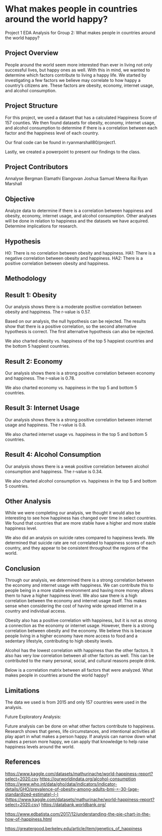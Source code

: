 # What makes people in countries around the world happy?
Project 1 EDA Analysis for Group 2:
What makes people in countries around the world happy?


## Project Overview

People around the world seem more interested than ever in living not only successful lives, but happy ones as well. With this in mind, we wanted to determine which factors contribute to living a happy life. We started by investigating a few factors we believe may correlate to how happy a country’s citizens are. These factors are obesity, economy, internet usage, and alcohol consumption. 

## Project Structure

For this project, we used a dataset that has a calculated Happiness Score of 157 counties. We then found datasets for obesity, economy, internet usage, and alcohol consumption to determine if there is a correlation between each factor and the happiness level of each country. 

Our final code can be found in ryanmarshall80/project1.

Lastly, we created a powerpoint to present our findings to the class. 

## Project Contributors

Annalyse Bergman
Elamathi Elangovan
Joshua Samuel
Meena Rai
Ryan Marshall

## Objective

Analyze data to determine if there is a correlation between happiness and obesity, economy, internet usage, and alcohol consumption. Other analyses will be done in relation to happiness and the datasets we have acquired. Determine implications for research. 

## Hypothesis

H0: There is no correlation between obesity and happiness.
HA1: There is a negative correlation between obesity and happiness.
HA2: There is a positive correlation between obesity and happiness.

## Methodology



## Result 1: Obesity

Our analysis shows there is a moderate positive correlation between obesity and happiness. The r-value is 0.57.




Based on our analysis, the null hypothesis can be rejected. The results show that there is a positive correlation, so the second alternative hypothesis is correct. The first alternative hypothesis can also be rejected. 

We also charted obesity vs. happiness of the top 5 happiest countries and the bottom 5 happiest countries. 



## Result 2: Economy

Our analysis shows there is a strong positive correlation between economy and happiness. The r-value is 0.78. 



We also charted economy vs. happiness in the top 5 and bottom 5 countries.



## Result 3: Internet Usage

Our analysis shows there is a strong positive correlation between internet usage and happiness. The r-value is 0.8.


We also charted internet usage vs. happiness in the top 5 and bottom 5 countries.



## Result 4: Alcohol Consumption

Our analysis shows there is a weak positive correlation between alcohol consumption and happiness. The r-value is 0.34. 


We also charted alcohol consumption vs. happiness in the top 5 and bottom 5 countries. 



## Other Analysis

While we were completing our analysis, we thought it would also be interesting to see how happiness has changed over time in select countries. We found that countries that are more stable have a higher and more stable happiness level.


We also did an analysis on suicide rates compared to happiness levels. We determined that suicide rate are not correlated to happiness scores of each country, and they appear to be consistent throughout the regions of the world.


## Conclusion

Through our analysis, we determined there is a strong correlation between the economy and internet usage with happiness. We can contribute this to people being in a more stable environment and having more money allows them to have a higher happiness level. We also saw there is a high correlation between the economy and internet usage itself. This makes sense when considering the cost of having wide spread internet in a country and individual access. 

Obesity also has a positive correlation with happiness, but it is not as strong a connection as the economy or internet usage. However, there is a strong correlation between obesity and the economy. We believe this is because people living in a higher economy have more access to food and a sedentary lifestyle, contributing to high obesity levels. 

Alcohol has the lowest correlation with happiness than the other factors. It also has very low correlation between all other factors as well. This can be contributed to the many personal, social, and cultural reasons people drink. 

Below is a correlation matrix between all factors that were analyzed. 
What makes people in countries around the world happy?


## Limitations

The data we used is from 2015 and only 157 countries were used in the analysis. 

Future Exploratory Analysis:

Future analysis can be done on what other factors contribute to happiness. Research shows that genes, life circumstances, and intentional activities all play apart in what makes a person happy. If analysis can narrow down what makes a person more happy, we can apply that knowledge to help raise happiness levels around the world. 

## References

https://www.kaggle.com/datasets/mathurinache/world-happiness-report?select=2020.csv
https://ourworldindata.org/alcohol-consumption
https://www.who.int/data/gho/data/indicators/indicator-details/GHO/prevalence-of-obesity-among-adults-bmi-=-30-(age-standardized-estimate)-(-) 
 (https://www.kaggle.com/datasets/mathurinache/world-happiness-report?select=2020.csv)
https://databank.worldbank.org/ 

https://www.edbatista.com/2017/12/understanding-the-pie-chart-in-the-how-of-happiness.html

https://greatergood.berkeley.edu/article/item/genetics_of_happiness

